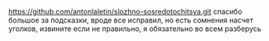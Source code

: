 https://github.com/antonlaletin/slozhno-sosredotochitsya.git
спасибо большое за подсказки, вроде все исправил, но есть сомнения насчет уголков, извините если не правильно, я обязательно во всем разберусь

